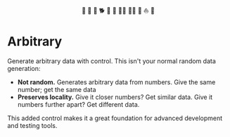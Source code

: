 <div align="center">
  🌈 🦄 🐺 🐕 🐀 🦍 🚶‍♂️ 🧜‍♀️ 🌊 ⛵️ 🚢
</div>

# Arbitrary

Generate arbitrary data with control. This isn't your normal random data generation:

* **Not random.** Generates arbitrary data from numbers. Give the same number; get the same data
* **Preserves locality.** Give it closer numbers? Get similar data. Give it numbers further apart? Get different data.

This added control makes it a great foundation for advanced development and testing tools.

